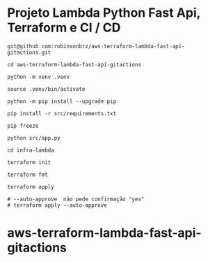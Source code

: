 # Projeto Lambda Python Fast Api, Terraform e CI / CD


```
git@github.com:robinsonbrz/aws-terraform-lambda-fast-api-gitactions.git

cd aws-terraform-lambda-fast-api-gitactions
```

```
python -m venv .venv

source .venv/bin/activate

python -m pip install --upgrade pip

pip install -r src/requirements.txt

pip freeze

python src/app.py
```

```
cd infra-lambda

terraform init

terraform fmt

terraform apply

# --auto-approve  não pede confirmação "yes"
# terraform apply --auto-approve  
```






# aws-terraform-lambda-fast-api-gitactions